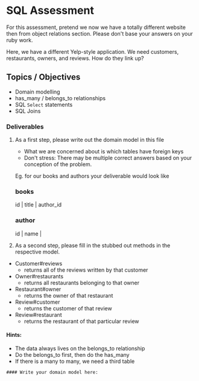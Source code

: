 # SQL Assessment

For this assessment, pretend we now we have a totally different website then from object relations section.
Please don't base your answers on your ruby work.

Here, we have a different Yelp-style application. We need customers, restaurants, owners, and reviews.  How do they link up?

## Topics / Objectives

+ Domain modelling
+ has_many / belongs_to relationships
+ SQL `Select` statements
+ SQL Joins

### Deliverables

1. As a first step, please write out the domain model in this file
   + What we are concerned about is which tables have foreign keys
   + Don't stress: There may be multiple correct answers based on your conception of the problem.

   Eg. for our books and authors your deliverable would look like

    ### books
    id | title | author_id

    ### author
    id | name |
2. As a second step, please fill in the stubbed out methods in the respective model.
  - Customer#reviews
    - returns all of the reviews written by that customer
  - Owner#restaurants
    - returns all restaurants belonging to that owner
  - Restaurant#owner
    - returns the owner of that restaurant
  - Review#customer
    - returns the customer of that review
  - Review#restaurant
    - returns the restaurant of that particular review


#### Hints:
  - The data always lives on the belongs_to relationship
  - Do the belongs_to first, then do the has_many
  - If there is a many to many, we need a third table

```
#### Write your domain model here:
```
